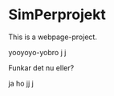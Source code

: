 SimPerprojekt
=============

This is a webpage-project.


yooyoyo-yobro j j

Funkar det nu eller?

ja ho
jj
j
